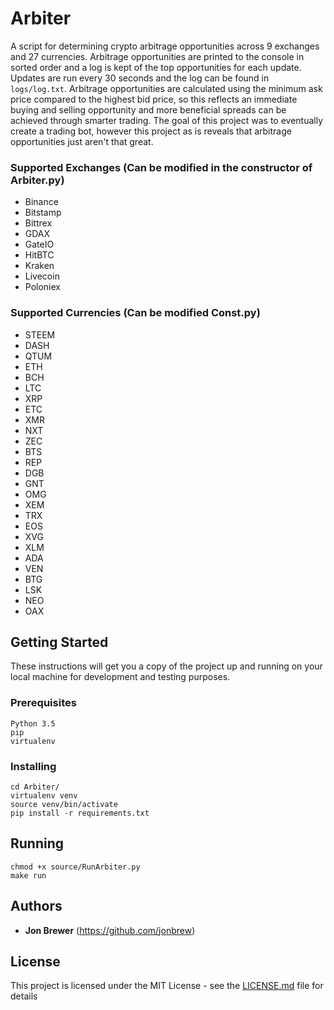 # Arbiter

  A script for determining crypto arbitrage opportunities across 9 exchanges and 27 currencies. Arbitrage opportunities are printed to the console in sorted order and a log is kept of the top opportunities for each update. Updates are run every 30 seconds and the log can be found in `logs/log.txt`. Arbitrage opportunities are calculated using the minimum ask price compared to the highest bid price, so this reflects an immediate buying and selling opportunity and more beneficial spreads can be achieved through smarter trading. The goal of this project was to eventually create a trading bot, however this project as is reveals that arbitrage opportunities just aren't that great. 

### Supported Exchanges (Can be modified in the constructor of Arbiter.py)
* Binance
* Bitstamp
* Bittrex
* GDAX
* GateIO
* HitBTC
* Kraken
* Livecoin
* Poloniex

### Supported Currencies (Can be modified Const.py)
* STEEM
* DASH
* QTUM
* ETH	
* BCH	
* LTC	
* XRP	
* ETC	
* XMR	
* NXT	
* ZEC	
* BTS	
* REP	
* DGB	
* GNT	
* OMG	
* XEM	
* TRX	
* EOS	
* XVG	
* XLM	
* ADA	
* VEN	
* BTG	
* LSK	
* NEO	
* OAX	

## Getting Started

These instructions will get you a copy of the project up and running on your local machine for development and testing purposes.

### Prerequisites

```
Python 3.5
pip
virtualenv
```

### Installing

```
cd Arbiter/
virtualenv venv
source venv/bin/activate
pip install -r requirements.txt
```

## Running
 ```
 chmod +x source/RunArbiter.py
 make run
 ```

## Authors

* **Jon Brewer** (https://github.com/jonbrew)

## License

This project is licensed under the MIT License - see the [LICENSE.md](LICENSE.md) file for details
